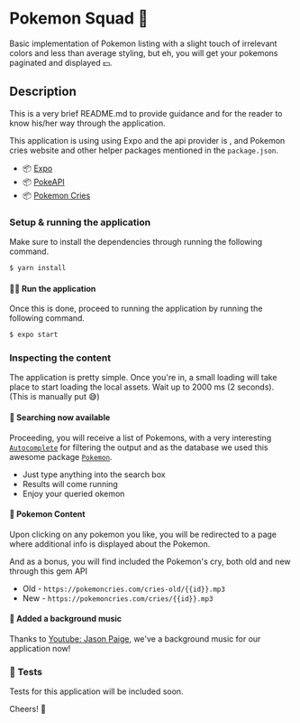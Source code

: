 # Pokemon Squad 📑

Basic implementation of Pokemon listing with a slight touch of irrelevant colors and less than average styling, but eh, you will get your pokemons paginated and displayed 💵.

## Description

This is a very brief README.md to provide guidance and for the reader to know his/her way through the application.

This application is using using Expo and the api provider is , and Pokemon cries website and other helper packages mentioned in the `package.json`.

- 📦 [Expo](https://expo.io/)
- 📦 [PokeAPI](https://pokeapi.co/docs/v2)
- 📦 [Pokemon Cries](https://pokemoncries.com)

### Setup & running the application

Make sure to install the dependencies through running the following command.

```sh
$ yarn install
```

#### 🏃‍♂️ Run the application

Once this is done, proceed to running the application by running the following command.

```sh
$ expo start
```

### Inspecting the content

The application is pretty simple. Once you're in, a small loading will take place to start loading the local assets. Wait up to 2000 ms (2 seconds). (This is manually put 😅)

#### 👀 Searching now available

Proceeding, you will receive a list of Pokemons, with a very interesting [`Autocomplete`](https://github.com/mrlaessig/react-native-autocomplete-input) for filtering the output and as the database we used this awesome package [`Pokemon`](https://github.com/sindresorhus/pokemon).

- Just type anything into the search box
- Results will come running
- Enjoy your queried okemon

#### 📑 Pokemon Content

Upon clicking on any pokemon you like, you will be redirected to a page where additional info is displayed about the Pokemon.

And as a bonus, you will find included the Pokemon's cry, both old and new through this gem API

- Old - `https://pokemoncries.com/cries-old/{{id}}.mp3`
- New - `https://pokemoncries.com/cries/{{id}}.mp3`

#### 🎵 Added a background music

Thanks to [Youtube: Jason Paige](https://www.youtube.com/watch?v=fCkeLBGSINs&ab_channel=JasonPaige), we've a background music for our application now!

### 🧪 Tests

Tests for this application will be included soon.

Cheers! 🍻
